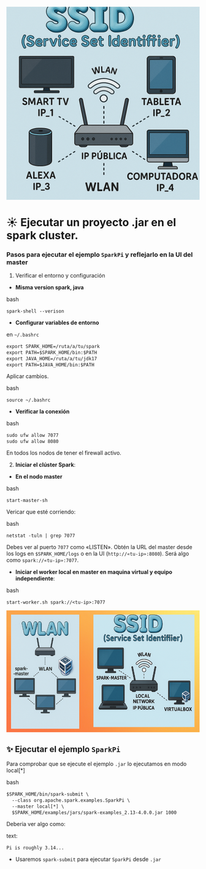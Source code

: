 ![](https://raw.githubusercontent.com/gabrielfernando01/cluster_vb/main/SparkPi/image/cover.png)

# ☀️ Ejecutar un proyecto .jar en el spark cluster.

### Pasos para ejecutar el ejemplo <code>SparkPi</code> y reflejarlo en la UI del master

1. Verificar el entorno y configuración

+ **Misma version spark, java**

bash
```
spark-shell --verison
```

+ **Configurar variables de entorno**

en <code>~/.bashrc</code>
```
export SPARK_HOME=/ruta/a/tu/spark
export PATH=$SPARK_HOME/bin:$PATH
export JAVA_HOME=/ruta/a/tu/jdk17
export PATH=$JAVA_HOME/bin:$PATH
```

Aplicar cambios.

bash
```
source ~/.bashrc
```

+ **Verificar la conexión**

bash
```
sudo ufw allow 7077
sudo ufw allow 8080
```

En todos los nodos de tener el firewall activo.

2. **Iniciar el clúster Spark**:

+ **En el nodo master**

bash
```
start-master-sh
```

Vericar que esté corriendo:

bash
```
netstat -tuln | grep 7077
```

Debes ver al puerto <code>7077</code> como «LISTEN». Obtén la URL del master desde los logs en <code>$SPARK_HOME/logs</code> o en la UI (<code>http://«tu-ip»:8080</code>). Será algo como <code>spark://«tu-ip»:7077</code>.

+ **Iniciar el worker local en master en maquina virtual y equipo independiente**:

bash
```
start-worker.sh spark://<tu-ip>:7077
```

![](https://raw.githubusercontent.com/gabrielfernando01/cluster_vb/main/SparkPi/image/cluster.png)

## ✨ Ejecutar el ejemplo <code>SparkPi</code>

Para comprobar que se ejecute el ejemplo <code>.jar</code> lo ejecutamos en modo local[*] 

bash
```
$SPARK_HOME/bin/spark-submit \
  --class org.apache.spark.examples.SparkPi \
  --master local[*] \
  $SPARK_HOME/examples/jars/spark-examples_2.13-4.0.0.jar 1000
```

Deberia ver algo como: 

text:
```
Pi is roughly 3.14...
```

+ Usaremos <code>spark-submit</code> para ejecutar <code>SparkPi</code> desde <code>.jar</code>